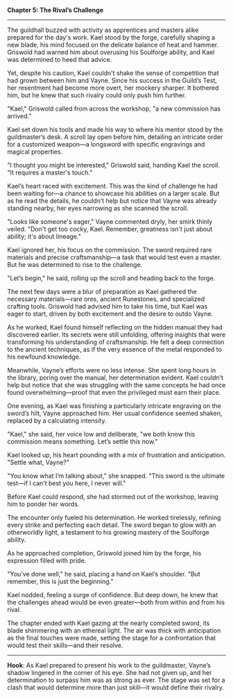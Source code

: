 **Chapter 5: The Rival’s Challenge**

---

The guildhall buzzed with activity as apprentices and masters alike prepared for the day's work. Kael stood by the
forge, carefully shaping a new blade, his mind focused on the delicate balance of heat and hammer. Griswold had warned
him about overusing his Soulforge ability, and Kael was determined to heed that advice.

Yet, despite his caution, Kael couldn't shake the sense of competition that had grown between him and Vayne. Since his
success in the Guild’s Test, her resentment had become more overt, her mockery sharper. It bothered him, but he knew
that such rivalry could only push him further.

"Kael," Griswold called from across the workshop, "a new commission has arrived."

Kael set down his tools and made his way to where his mentor stood by the guildmaster’s desk. A scroll lay open before
him, detailing an intricate order for a customized weapon—a longsword with specific engravings and magical properties.

"I thought you might be interested," Griswold said, handing Kael the scroll. "It requires a master's touch."

Kael’s heart raced with excitement. This was the kind of challenge he had been waiting for—a chance to showcase his
abilities on a larger scale. But as he read the details, he couldn’t help but notice that Vayne was already standing
nearby, her eyes narrowing as she scanned the scroll.

"Looks like someone's eager," Vayne commented dryly, her smirk thinly veiled. "Don't get too cocky, Kael. Remember,
greatness isn't just about ability; it's about lineage."

Kael ignored her, his focus on the commission. The sword required rare materials and precise craftsmanship—a task that
would test even a master. But he was determined to rise to the challenge.

"Let’s begin," he said, rolling up the scroll and heading back to the forge.

The next few days were a blur of preparation as Kael gathered the necessary materials—rare ores, ancient Runestones, and
specialized crafting tools. Griswold had advised him to take his time, but Kael was eager to start, driven by both
excitement and the desire to outdo Vayne.

As he worked, Kael found himself reflecting on the hidden manual they had discovered earlier. Its secrets were still
unfolding, offering insights that were transforming his understanding of craftsmanship. He felt a deep connection to the
ancient techniques, as if the very essence of the metal responded to his newfound knowledge.

Meanwhile, Vayne’s efforts were no less intense. She spent long hours in the library, poring over the manual, her
determination evident. Kael couldn’t help but notice that she was struggling with the same concepts he had once found
overwhelming—proof that even the privileged must earn their place.

One evening, as Kael was finishing a particularly intricate engraving on the sword’s hilt, Vayne approached him. Her
usual confidence seemed shaken, replaced by a calculating intensity.

"Kael," she said, her voice low and deliberate, "we both know this commission means something. Let’s settle this now."

Kael looked up, his heart pounding with a mix of frustration and anticipation. "Settle what, Vayne?"

"You know what I’m talking about," she snapped. "This sword is the ultimate test—if I can’t best you here, I never
will."

Before Kael could respond, she had stormed out of the workshop, leaving him to ponder her words.

The encounter only fueled his determination. He worked tirelessly, refining every strike and perfecting each detail. The
sword began to glow with an otherworldly light, a testament to his growing mastery of the Soulforge ability.

As he approached completion, Griswold joined him by the forge, his expression filled with pride.

"You’ve done well," he said, placing a hand on Kael’s shoulder. "But remember, this is just the beginning."

Kael nodded, feeling a surge of confidence. But deep down, he knew that the challenges ahead would be even greater—both
from within and from his rival.

The chapter ended with Kael gazing at the nearly completed sword, its blade shimmering with an ethereal light. The air
was thick with anticipation as the final touches were made, setting the stage for a confrontation that would test their
skills—and their resolve.

---

**Hook**: As Kael prepared to present his work to the guildmaster, Vayne’s shadow lingered in the corner of his eye. She
had not given up, and her determination to surpass him was as strong as ever. The stage was set for a clash that would
determine more than just skill—it would define their rivalry.